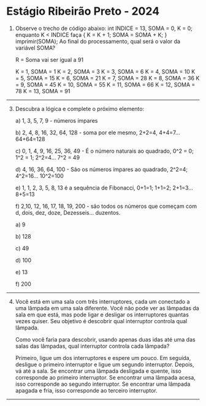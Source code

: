 ﻿# Estágio Ribeirão Preto - 2024

1) Observe o trecho de código abaixo:
     int INDICE = 13, SOMA = 0, K = 0;
     enquanto K < INDICE faça
     {
     K = K + 1;
     SOMA = SOMA + K;
     }
     imprimir(SOMA);
     Ao final do processamento, qual será o valor da variável SOMA?
    
    R = Soma vai ser igual a 91
    
     K = 1, SOMA = 1
     K = 2, SOMA = 3
     K = 3, SOMA = 6
     K = 4, SOMA = 10
     K = 5, SOMA = 15
     K = 6, SOMA = 21
     K = 7, SOMA = 28
     K = 8, SOMA = 36
     K = 9, SOMA = 45
     K = 10, SOMA = 55
     K = 11, SOMA = 66
     K = 12, SOMA = 78
     K = 13, SOMA = 91

-------------------------------------------------------------------------------------------------------

 3) Descubra a lógica e complete o próximo elemento:

     a) 1, 3, 5, 7, 9 - números ímpares
    
     b) 2, 4, 8, 16, 32, 64, 128 - soma por ele mesmo, 2+2=4, 4+4=7... 64+64=128
    
     c) 0, 1, 4, 9, 16, 25, 36, 49 - É o número naturais ao quadrado, 0^2 = 0; 1^2 = 1; 2^2=4... 7^2 = 49
               
     d) 4, 16, 36, 64, 100 - São os números ímpares ao quadrado, 2^2=4; 4^2=16... 10^2=100
    
     e) 1, 1, 2, 3, 5, 8, 13 é a sequência de Fibonacci, 0+1=1; 1+1=2; 2+1=3... 8+5=13
    
     f) 2,10, 12, 16, 17, 18, 19, 200 - são todos os números que começam com d, dois, dez, doze, Dezesseis... duzentos.
    
     a) 9
     
     b) 128
     
     c) 49
     
     d) 100
     
     e) 13
     
     f) 200

-------------------------------------------------------------------------------------------------------

4) Você está em uma sala com três interruptores, cada um conectado a uma lâmpada em uma sala diferente. Você não pode ver as lâmpadas da sala em que está, mas pode ligar e desligar os interruptores quantas vezes quiser. Seu objetivo é descobrir qual interruptor controla qual lâmpada.

     Como você faria para descobrir, usando apenas duas idas até uma das salas das lâmpadas, qual interruptor controla cada lâmpada?
     
     Primeiro, ligue um dos interruptores e espere um pouco. Em seguida, desligue o primeiro interruptor e ligue um segundo interruptor. Depois, vá até a sala. Se encontrar uma lâmpada desligada 
     e quente, isso corresponde ao primeiro interruptor. Se encontrar uma lâmpada acesa, isso corresponde ao segundo interruptor. Se encontrar uma lâmpada apagada e fria, isso corresponde ao terceiro interruptor.

-------------------------------------------------------------------------------------------------------
